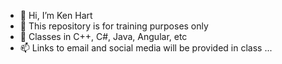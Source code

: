 - 👋 Hi, I’m Ken Hart
- 👀 This repository is for training purposes only 
- 🌱 Classes in C++, C#, Java, Angular, etc
- 📫 Links to email and social media will be provided in class ...

<!---
kwhart/kwhart is a ✨ special ✨ repository because its `README.md` (this file) appears on your GitHub profile.
You can click the Preview link to take a look at your changes.
--->
